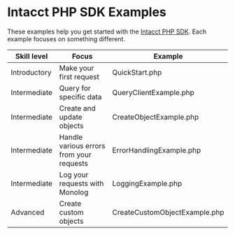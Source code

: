 # Intacct PHP SDK Examples

These examples help you get started with the [Intacct PHP SDK](https://github.com/Intacct/intacct-sdk-php). Each example focuses on something different.

| Skill level | Focus | Example         
| ------------- |-------------|-------------
| Introductory | Make your first request | QuickStart.php
| Intermediate | Query for specific data | QueryClientExample.php
| Intermediate | Create and update objects | CreateObjectExample.php
| Intermediate | Handle various errors from your requests | ErrorHandlingExample.php
| Intermediate | Log your requests with Monolog | LoggingExample.php
| Advanced | Create custom objects | CreateCustomObjectExample.php

<!--- TODO: To get started with these examples, start [here](index.md). -->